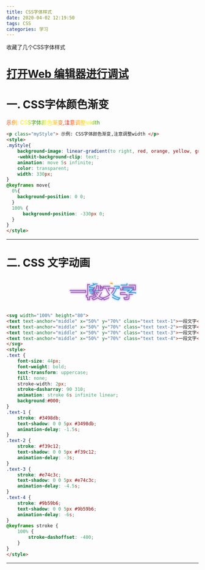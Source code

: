 ```yaml
---
title: CSS字体样式
date: 2020-04-02 12:19:50
tags: CSS
categories: 学习
---
```


收藏了几个CSS字体样式


# [打开Web 编辑器进行调试](https://c.runoob.com/front-end/61 )

# 一. CSS字体颜色渐变

<p class="myStyle"> 示例: CSS字体颜色渐变,注意调整width </p>
<style>
.myStyle{
	background-image: linear-gradient(to right, red, orange, yellow, green, yellow, orange, red, orange, yellow, green, yellow, orange, red);
    -webkit-background-clip: text;
    animation: move 5s infinite;
    color: transparent;
    width: 330px;
}
@keyframes move{
  0%{
    background-position: 0 0;
  }
  100% {
      background-position: -330px 0;
  }
}
</style>


<!-- more -->

```html CSS字体颜色渐变
<p class="myStyle"> 示例: CSS字体颜色渐变,注意调整width </p>
<style>
.myStyle{
	background-image: linear-gradient(to right, red, orange, yellow, green, yellow, orange, red, orange, yellow, green, yellow, orange, red);
    -webkit-background-clip: text;
    animation: move 5s infinite;
    color: transparent;
    width: 330px;
}
@keyframes move{
  0%{
    background-position: 0 0;
  }
  100% {
      background-position: -330px 0;
  }
}
</style>
```

---

# 二. CSS 文字动画

<svg width="100%" height="80">
<text text-anchor="middle" x="50%" y="70%" class="text text-1">一段文字</text>
<text text-anchor="middle" x="50%" y="70%" class="text text-2">一段文字</text>
<text text-anchor="middle" x="50%" y="70%" class="text text-3">一段文字</text>
<text text-anchor="middle" x="50%" y="70%" class="text text-4">一段文字</text>
</svg>
<style>
.text {
	font-size: 44px;
	font-weight: bold;
	text-transform: uppercase;
	fill: none;
	stroke-width: 2px;
	stroke-dasharray: 90 310;
	animation: stroke 6s infinite linear;
	background:#000;
}
.text-1 {
	stroke: #3498db;
	text-shadow: 0 0 5px #3498db;
	animation-delay: -1.5s;
}
.text-2 {
	stroke: #f39c12;
	text-shadow: 0 0 5px #f39c12;
	animation-delay: -3s;
}
.text-3 {
	stroke: #e74c3c;
	text-shadow: 0 0 5px #e74c3c;
	animation-delay: -4.5s;
}
.text-4 {
	stroke: #9b59b6;
	text-shadow: 0 0 5px #9b59b6;
	animation-delay: -6s;
}
@keyframes stroke {
	100% {
		stroke-dashoffset: -400;
	}
}
</style>

```html CSS 文字动画
<svg width="100%" height="80">
<text text-anchor="middle" x="50%" y="70%" class="text text-1">一段文字</text>
<text text-anchor="middle" x="50%" y="70%" class="text text-2">一段文字</text>
<text text-anchor="middle" x="50%" y="70%" class="text text-3">一段文字</text>
<text text-anchor="middle" x="50%" y="70%" class="text text-4">一段文字</text>
</svg>
<style>
.text {
	font-size: 44px;
	font-weight: bold;
	text-transform: uppercase;
	fill: none;
	stroke-width: 2px;
	stroke-dasharray: 90 310;
	animation: stroke 6s infinite linear;
	background:#000;
}
.text-1 {
	stroke: #3498db;
	text-shadow: 0 0 5px #3498db;
	animation-delay: -1.5s;
}
.text-2 {
	stroke: #f39c12;
	text-shadow: 0 0 5px #f39c12;
	animation-delay: -3s;
}
.text-3 {
	stroke: #e74c3c;
	text-shadow: 0 0 5px #e74c3c;
	animation-delay: -4.5s;
}
.text-4 {
	stroke: #9b59b6;
	text-shadow: 0 0 5px #9b59b6;
	animation-delay: -6s;
}
@keyframes stroke {
	100% {
		stroke-dashoffset: -400;
	}
}
</style>
```

---




